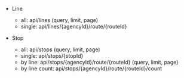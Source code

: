 * Line
  - all: api/lines (query, limit, page)
  - single: api/lines/{agencyId}/route/{routeId}

* Stop
  - all: api/stops (query, limit, page)
  - single: api/stops/{stopId}
  - by line: api/stops/{agencyId}/route/{routeId} (query, limit, page)
  - by line count: api/stops/{agencyId}/route/{routeId}/count